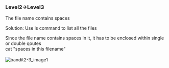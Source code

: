 ### Level2->Level3

The file name contains spaces

Solution:
Use ls command to list all the files

Since the file name contains spaces in it, it has to be enclosed within single or double qoutes </br>
cat "spaces in this filename" </br>
</br>
![bandit2-3_image1](https://user-images.githubusercontent.com/88927842/172687339-084b6d0d-4919-44c8-a167-828f927bc2f8.png)

